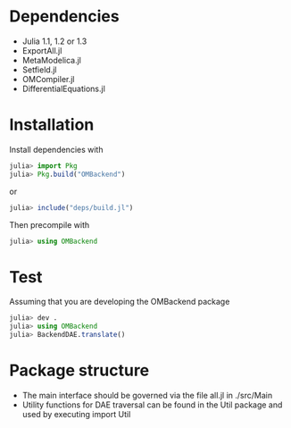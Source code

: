 


# Dependencies
* Julia 1.1, 1.2 or 1.3
* ExportAll.jl
* MetaModelica.jl
* Setfield.jl
* OMCompiler.jl
* DifferentialEquations.jl

# Installation
Install dependencies with
```julia
julia> import Pkg
julia> Pkg.build("OMBackend")
```
or
```julia
julia> include("deps/build.jl")
```
Then precompile with
```julia
julia> using OMBackend
```

# Test
Assuming that you are developing the OMBackend package
```julia
julia> dev .
julia> using OMBackend
julia> BackendDAE.translate()
```

# Package structure
* The main interface should be governed via the file all.jl in ./src/Main
* Utility functions for DAE traversal can be found in the Util package and used by executing import Util
